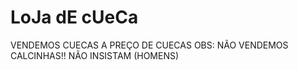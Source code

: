 # LoJa dE cUeCa
VENDEMOS CUECAS A PREÇO DE CUECAS
OBS: NÃO VENDEMOS CALCINHAS!! NÃO INSISTAM (HOMENS)
